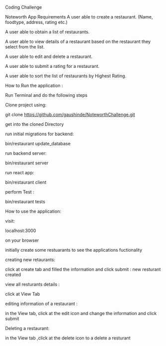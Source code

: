 Coding Challenge

Noteworth App Requirements
A user able to create a restaurant. (Name, foodtype, address, rating etc.)

A user able to obtain a list of restaurants.

A user able to view details of a restaurant based on the restaurant they select from the list.

A user able to edit and delete a restaurant.

A user able to submit a rating for a restaurant.

A user able to sort the list of restaurants by Highest Rating.

How to Run the application :

Run Terminal and do the following steps

Clone project using:

git clone https://github.com/gaushinde/NoteworthChallenge.git

get into the cloned Directory

run initial migrations for backend:

bin/restaurant update_database

run backend server: 

bin/restaurant server

run react app:

bin/restaurant client

perform Test :

bin/restaurant tests


How to use the application:

visit:

localhost:3000

on your browser


initially create some restuarants to see the applications fuctionality

creating new retaurants:

click at create tab and filled the information and click submit : new resturant created

view all resturants details :

click at View Tab

editing information of a restaurant :

in the View tab, click at the edit icon and change the information and click submit

Deleting a restaurant:

in the View tab ,click at the delete icon to a delete a resturant






